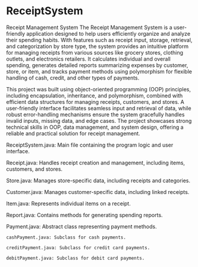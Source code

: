 # ReceiptSystem

Receipt Management System
The Receipt Management System is a user-friendly application designed to help users efficiently organize and analyze their spending habits. With features such as receipt input, storage, retrieval, and categorization by store type, the system provides an intuitive platform for managing receipts from various sources like grocery stores, clothing outlets, and electronics retailers. It calculates individual and overall spending, generates detailed reports summarizing expenses by customer, store, or item, and tracks payment methods using polymorphism for flexible handling of cash, credit, and other types of payments.

This project was built using object-oriented programming (OOP) principles, including encapsulation, inheritance, and polymorphism, combined with efficient data structures for managing receipts, customers, and stores. A user-friendly interface facilitates seamless input and retrieval of data, while robust error-handling mechanisms ensure the system gracefully handles invalid inputs, missing data, and edge cases. The project showcases strong technical skills in OOP, data management, and system design, offering a reliable and practical solution for receipt management.

ReceiptSystem.java: Main file containing the program logic and user interface.

Receipt.java: Handles receipt creation and management, including items, customers, and stores.

Store.java: Manages store-specific data, including receipts and categories.

Customer.java: Manages customer-specific data, including linked receipts.

Item.java: Represents individual items on a receipt.

Report.java: Contains methods for generating spending reports.

Payment.java: Abstract class representing payment methods.

	cashPayment.java: Subclass for cash payments.

	creditPayment.java: Subclass for credit card payments.

	debitPayment.java: Subclass for debit card payments.
